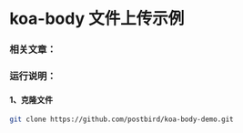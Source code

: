 # koa-body 文件上传示例

### 相关文章：


### 运行说明：

#### 1、克隆文件

```bash
git clone https://github.com/postbird/koa-body-demo.git
```